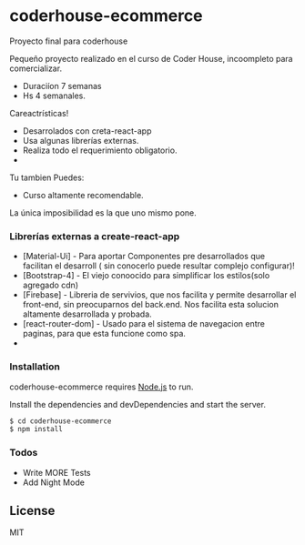 # coderhouse-ecommerce
Proyecto final para coderhouse

Pequeño proyecto realizado en el curso de Coder House, incoompleto para comercializar. 

  - Duraciíon 7 semanas
  - Hs 4 semanales.

Careactrísticas!

  - Desarrolados con creta-react-app
  - Usa algunas librerías externas.
  - Realiza todo el requerimiento obligatorio.
  - 
Tu tambien Puedes:
  - Curso altamente recomendable.

La única imposibilidad es la que uno mismo pone.


### Librerías externas a create-react-app

* [Material-Ui] - Para aportar Componentes pre desarrollados que facilitan el desarroll ( sin conocerlo puede resultar complejo configurar)!
* [Bootstrap-4] - El viejo conoocido para simplificar los estilos(solo agregado cdn)
* [Firebase] - Libreria de servivios, que nos facilita y permite desarrollar el front-end, sin preocuparnos del back.end. Nos facilita esta solucion altamente desarrollada y probada.
* [react-router-dom] - Usado para el sistema de navegacion entre paginas, para que esta funcione como spa.
* 
### Installation

coderhouse-ecommerce requires [Node.js](https://nodejs.org/) to run.

Install the dependencies and devDependencies and start the server.

```sh
$ cd coderhouse-ecommerce
$ npm install
```



### Todos

 - Write MORE Tests
 - Add Night Mode

License
----

MIT
